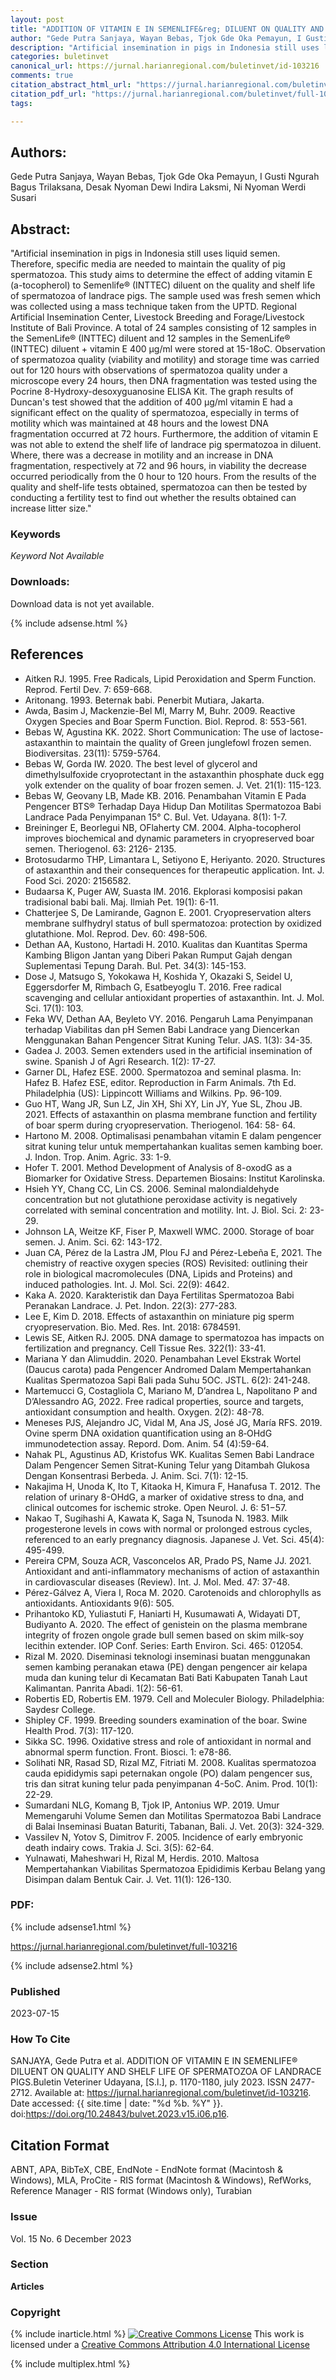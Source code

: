 ```yaml
---
layout: post
title: "ADDITION OF VITAMIN E IN SEMENLIFE&reg; DILUENT ON QUALITY AND SHELF LIFE OF SPERMATOZOA OF LANDRACE PIGS"
author: "Gede Putra Sanjaya, Wayan Bebas, Tjok Gde Oka Pemayun, I Gusti Ngurah Bagus Trilaksana, Desak Nyoman Dewi Indira Laksmi, Ni Nyoman Werdi Susari"
description: "Artificial insemination in pigs in Indonesia still uses liquid semen Therefore specific media are needed to maintain the quality of pig spermatozoa This study aims to"
categories: buletinvet
canonical_url: https://jurnal.harianregional.com/buletinvet/id-103216
comments: true
citation_abstract_html_url: "https://jurnal.harianregional.com/buletinvet/id-103216"
citation_pdf_url: "https://jurnal.harianregional.com/buletinvet/full-103216"
tags:

---
```


## Authors:
Gede Putra Sanjaya, Wayan Bebas, Tjok Gde Oka Pemayun, I Gusti Ngurah Bagus Trilaksana, Desak Nyoman Dewi Indira Laksmi, Ni Nyoman Werdi Susari

## Abstract:
"Artificial insemination in pigs in Indonesia still uses liquid semen. Therefore, specific media are needed to maintain the quality of pig spermatozoa. This study aims to determine the effect of adding vitamin E (a-tocopherol) to Semenlife® (INTTEC) diluent on the quality and shelf life of spermatozoa of landrace pigs. The sample used was fresh semen which was collected using a mass technique taken from the UPTD. Regional Artificial Insemination Center, Livestock Breeding and Forage/Livestock Institute of Bali Province. A total of 24 samples consisting of 12 samples in the SemenLife® (INTTEC) diluent and 12 samples in the SemenLife® (INTTEC) diluent + vitamin E 400 µg/ml were stored at 15-18oC. Observation of spermatozoa quality (viability and motility) and storage time was carried out for 120 hours with observations of spermatozoa quality under a microscope every 24 hours, then DNA fragmentation was tested using the Pocrine 8-Hydroxy-desoxyguanosine ELISA Kit. The graph results of Duncan's test showed that the addition of 400 µg/ml vitamin E had a significant effect on the quality of spermatozoa, especially in terms of motility which was maintained at 48 hours and the lowest DNA fragmentation occurred at 72 hours. Furthermore, the addition of vitamin E was not able to extend the shelf life of landrace pig spermatozoa in diluent. Where, there was a decrease in motility and an increase in DNA fragmentation, respectively at 72 and 96 hours, in viability the decrease occurred periodically from the 0 hour to 120 hours. From the results of the quality and shelf-life tests obtained, spermatozoa can then be tested by conducting a fertility test to find out whether the results obtained can increase litter size."

### Keywords
*Keyword Not Available*

### Downloads:
Download data is not yet available.

{% include adsense.html %}
## References
- Aitken RJ. 1995. Free Radicals, Lipid Peroxidation and Sperm Function. Reprod. Fertil Dev. 7: 659-668.
- Aritonang. 1993. Beternak babi. Penerbit Mutiara, Jakarta.
- Awda, Basim J, Mackenzie-Bel Ml, Marry M, Buhr. 2009. Reactive Oxygen Species and Boar Sperm Function. Biol. Reprod. 8: 553-561.
- Bebas W, Agustina KK. 2022. Short Communication: The use of lactose-astaxanthin to maintain the quality of Green junglefowl frozen semen. Biodiversitas. 23(11): 5759-5764.
- Bebas W, Gorda IW. 2020. The best level of glycerol and dimethylsulfoxide cryoprotectant in the astaxanthin phosphate duck egg yolk extender on the quality of boar frozen semen. J. Vet. 21(1): 115-123.
- Bebas W, Geovany LB, Made KB. 2016. Penambahan Vitamin E Pada Pengencer BTS® Terhadap Daya Hidup Dan Motilitas Spermatozoa Babi Landrace Pada Penyimpanan 15° C. Bul. Vet. Udayana. 8(1): 1-7.
- Breininger E, Beorlegui NB, OFlaherty CM. 2004. Alpha-tocopherol improves biochemical and dynamic parameters in cryopreserved boar semen. Theriogenol. 63: 2126- 2135.
- Brotosudarmo THP, Limantara L, Setiyono E, Heriyanto. 2020. Structures of astaxanthin and their consequences for therapeutic application. Int. J. Food Sci. 2020: 2156582.
- Budaarsa K, Puger AW, Suasta IM. 2016. Ekplorasi komposisi pakan tradisional babi bali. Maj. Ilmiah Pet. 19(1): 6-11.
- Chatterjee S, De Lamirande, Gagnon E. 2001. Cryopreservation alters membrane sulfhydryl status of bull spermatozoa: protection by oxidized glutathione. Mol. Reprod. Dev. 60: 498-506.
- Dethan AA, Kustono, Hartadi H. 2010. Kualitas dan Kuantitas Sperma Kambing Bligon Jantan yang Diberi Pakan Rumput Gajah dengan Suplementasi Tepung Darah. Bul. Pet. 34(3): 145-153.
- Dose J, Matsugo S, Yokokawa H, Koshida Y, Okazaki S, Seidel U, Eggersdorfer M, Rimbach G, Esatbeyoglu T. 2016. Free radical scavenging and cellular antioxidant properties of astaxanthin. Int. J. Mol. Sci. 17(1): 103.
- Feka WV, Dethan AA, Beyleto VY. 2016. Pengaruh Lama Penyimpanan terhadap Viabilitas dan pH Semen Babi Landrace yang Diencerkan Menggunakan Bahan Pengencer Sitrat Kuning Telur. JAS. 1(3): 34-35.
- Gadea J. 2003. Semen extenders used in the artificial insemination of swine. Spanish J of Agri Research. 1(2): 17-27.
- Garner DL, Hafez ESE. 2000. Spermatozoa and seminal plasma. In: Hafez B. Hafez ESE, editor. Reproduction in Farm Animals. 7th Ed. Philadelphia (US): Lippincott Williams and Wilkins. Pp. 96-109.
- Guo HT, Wang JR, Sun LZ, Jin XH, Shi XY, Lin JY, Yue SL, Zhou JB. 2021. Effects of astaxanthin on plasma membrane function and fertility of boar sperm during cryopreservation. Theriogenol. 164: 58- 64.
- Hartono M. 2008. Optimalisasi penambahan vitamin E dalam pengencer sitrat kuning telur untuk mempertahankan kualitas semen kambing boer. J. Indon. Trop. Anim. Agric. 33: 1-9.
- Hofer T. 2001. Method Development of Analysis of 8-oxodG as a Biomarker for Oxidative Stress. Departemen Biosains: Institut Karolinska.
- Hsieh YY, Chang CC, Lin CS. 2006. Seminal malondialdehyde concentration but not glutathione peroxidase activity is negatively correlated with seminal concentration and motility. Int. J. Biol. Sci. 2: 23-29.
- Johnson LA, Weitze KF, Fiser P, Maxwell WMC. 2000. Storage of boar semen. J. Anim. Sci. 62: 143-172.
- Juan CA, Pérez de la Lastra JM, Plou FJ and Pérez-Lebeña E, 2021. The chemistry of reactive oxygen species (ROS) Revisited: outlining their role in biological macromolecules (DNA, Lipids and Proteins) and induced pathologies. Int. J. Mol. Sci. 22(9): 4642.
- Kaka A. 2020. Karakteristik dan Daya Fertilitas Spermatozoa Babi Peranakan Landrace. J. Pet. Indon. 22(3): 277-283.
- Lee E, Kim D. 2018. Effects of astaxanthin on miniature pig sperm cryopreservation. Bio. Med. Res. Int. 2018: 6784591.
- Lewis SE, Aitken RJ. 2005. DNA damage to spermatozoa has impacts on fertilization and pregnancy. Cell Tissue Res. 322(1): 33-41.
- Mariana Y dan Alimuddin. 2020. Penambahan Level Ekstrak Wortel (Daucus carota) pada Pengencer Andromed Dalam Mempertahankan Kualitas Spermatozoa Sapi Bali pada Suhu 5OC. JSTL. 6(2): 241-248.
- Martemucci G, Costagliola C, Mariano M, D’andrea L, Napolitano P and D’Alessandro AG, 2022. Free radical properties, source and targets, antioxidant consumption and health. Oxygen. 2(2): 48-78.
- Meneses PJS, Alejandro JC, Vidal M, Ana JS, José JG, María RFS. 2019. Ovine sperm DNA oxidation quantification using an 8‐OHdG immunodetection assay. Repord. Dom. Anim. 54 (4):59-64.
- Nahak PL, Agustinus AD, Kristofus WK. Kualitas Semen Babi Landrace Dalam Pengencer Semen Sitrat-Kuning Telur yang Ditambah Glukosa Dengan Konsentrasi Berbeda. J. Anim. Sci. 7(1): 12-15.
- Nakajima H, Unoda K, Ito T, Kitaoka H, Kimura F, Hanafusa T. 2012. The relation of urinary 8-OHdG, a marker of oxidative stress to dna, and clinical outcomes for ischemic stroke. Open Neurol. J. 6: 51−57.
- Nakao T, Sugihashi A, Kawata K, Saga N, Tsunoda N. 1983. Milk progesterone levels in cows with normal or prolonged estrous cycles, referenced to an early pregnancy diagnosis. Japanese J.  Vet. Sci. 45(4): 495-499.
- Pereira CPM, Souza ACR, Vasconcelos AR, Prado PS, Name JJ. 2021. Antioxidant and anti-inflammatory mechanisms of action of astaxanthin in cardiovascular diseases (Review). Int. J. Mol. Med. 47: 37-48.
- Pérez-Gálvez A, Viera I, Roca M. 2020. Carotenoids and chlorophylls as antioxidants. Antioxidants 9(6): 505.
- Prihantoko KD, Yuliastuti F, Haniarti H, Kusumawati A, Widayati DT, Budiyanto A. 2020. The effect of genistein on the plasma membrane integrity of frozen ongole grade bull semen based on skim milk-soy lecithin extender. IOP Conf. Series: Earth Environ. Sci. 465: 012054.
- Rizal M. 2020. Diseminasi teknologi inseminasi buatan menggunakan semen kambing peranakan etawa (PE) dengan pengencer air kelapa muda dan kuning telur di Kecamatan Bati Bati Kabupaten Tanah Laut Kalimantan. Panrita Abadi. 1(2): 56-61.
- Robertis ED, Robertis EM. 1979. Cell and Moleculer Biology. Philadelphia: Saydesr College.
- Shipley CF. 1999. Breeding sounders examination of the boar. Swine Health Prod. 7(3): 117-120.
- Sikka SC. 1996. Oxidative stress and role of antioxidant in normal and abnormal sperm function. Front. Biosci. 1: e78-86.
- Solihati NR, Rasad SD, Rizal MZ, Fitriati M. 2008. Kualitas spermatozoa cauda epididymis sapi peternakan ongole (PO) dalam pengencer sus, tris dan sitrat kuning telur pada penyimpanan 4-5oC. Anim. Prod. 10(1): 22-29.
- Sumardani NLG, Komang B, Tjok IP, Antonius WP. 2019. Umur Memengaruhi Volume Semen dan Motilitas Spermatozoa Babi Landrace di Balai Inseminasi Buatan Baturiti, Tabanan, Bali. J. Vet. 20(3): 324-329.
- Vassilev N, Yotov S, Dimitrov F. 2005. Incidence of early embryonic death indairy cows. Trakia J. Sci. 3(5): 62-64.
- Yulnawati, Maheshwari H, Rizal M, Herdis. 2010. Maltosa Mempertahankan Viabilitas Spermatozoa Epididimis Kerbau Belang yang Disimpan dalam Bentuk Cair. J. Vet. 11(1): 126-130.

### PDF:

{% include adsense1.html %}

<https://jurnal.harianregional.com/buletinvet/full-103216>

{% include adsense2.html %}

### Published
2023-07-15

### How To Cite
SANJAYA, Gede Putra et al.  ADDITION OF VITAMIN E IN SEMENLIFE® DILUENT ON QUALITY AND SHELF LIFE OF SPERMATOZOA OF LANDRACE PIGS.Buletin Veteriner Udayana, [S.l.], p. 1170-1180, july 2023. ISSN 2477-2712. Available at: <https://jurnal.harianregional.com/buletinvet/id-103216>. Date accessed: {{ site.time | date: "%d %b. %Y" }}. doi:https://doi.org/10.24843/bulvet.2023.v15.i06.p16.

## Citation Format
ABNT, APA, BibTeX, CBE, EndNote - EndNote format (Macintosh & Windows), MLA, ProCite - RIS format (Macintosh & Windows), RefWorks, Reference Manager - RIS format (Windows only), Turabian

### Issue
Vol. 15 No. 6 December 2023

### Section 
**Articles**

### Copyright 
{% include inarticle.html %}
<a href="http://creativecommons.org/licenses/by/4.0/" rel="license"><img src="https://i.creativecommons.org/l/by/4.0/88x31.png" alt="Creative Commons License" /></a>
This work is licensed under a <a href="http://creativecommons.org/licenses/by/4.0/" rel="nofollow">Creative Commons Attribution 4.0 International License</a>

{% include multiplex.html %}
